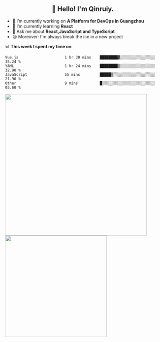 <h2 align="center">👋 Hello! I'm Qinruiy.</h2>


- 🔭 I’m currently working on **A Platform for DevOps in Guangzhou**
- 🌱 I’m currently learning **React**
- 💬 Ask me about **React,JavaScript and TypeScript**
- 😃 Moreover: I'm always break the ice in a new project

📊 **This week I spent my time on**

<!--START_SECTION:waka-->

```text
Vue.js                     1 hr 30 mins    ████████▓░░░░░░░░░░░░░░░░   35.24 %
YAML                       1 hr 24 mins    ████████▒░░░░░░░░░░░░░░░░   32.90 %
JavaScript                 55 mins         █████▒░░░░░░░░░░░░░░░░░░░   21.90 %
Other                      9 mins          █░░░░░░░░░░░░░░░░░░░░░░░░   03.60 %
```

<!--END_SECTION:waka-->

<p>
<img align="left" width="460" src="https://github-readme-stats.vercel.app/api?username=Qinruiy&custom_title=Qrinruiy's Github Stats&theme=graywhite&hide_border=true"/> <img align="left" width="330" src="https://github-readme-stats.vercel.app/api/top-langs/?username=Qinruiy&layout=compact&theme=graywhite&hide_border=true"/>
</p>
